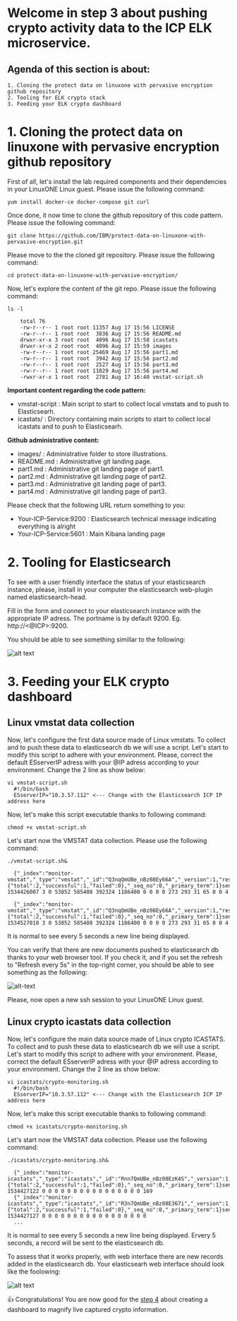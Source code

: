 # Welcome in step 3 about pushing crypto activity data to the ICP ELK microservice.
    
## Agenda of this section is about:
    1. Cloning the protect data on linuxone with pervasive encryption github repository
    2. Tooling for ELK crypto stack
    3. Feeding your ELK crypto dashboard

# 1. Cloning the protect data on linuxone with pervasive encryption github repository

First of all, let's install the lab required components and their dependencies in your LinuxONE Linux guest. Please issue the following command:
```
yum install docker-ce docker-compose git curl
```

Once done, it now time to clone the github repository of this code pattern. Please issue the following command:
```
git clone https://github.com/IBM/protect-data-on-linuxone-with-pervasive-encryption.git
```

Please move to the the cloned git repository. Please issue the following command:
```
cd protect-data-on-linuxone-with-pervasive-encryption/
```

Now, let's explore the content of the git repo. Please issue the following command:
```
ls -l

    total 76
    -rw-r--r-- 1 root root 11357 Aug 17 15:56 LICENSE
    -rw-r--r-- 1 root root  3836 Aug 17 15:56 README.md
    drwxr-xr-x 3 root root  4096 Aug 17 15:58 icastats
    drwxr-xr-x 2 root root  4096 Aug 17 15:59 images
    -rw-r--r-- 1 root root 25469 Aug 17 15:56 part1.md
    -rw-r--r-- 1 root root  3942 Aug 17 15:56 part2.md
    -rw-r--r-- 1 root root  2527 Aug 17 15:56 part3.md
    -rw-r--r-- 1 root root 11029 Aug 17 15:56 part4.md
    -rwxr-xr-x 1 root root  2781 Aug 17 16:40 vmstat-script.sh
```

**Important content regarding the code pattern:**
* vmstat-script     : Main script to start to collect local vmstats and to push to Elasticsearh.
* icastats/         : Directory containing main scripts to start to collect local icastats and to push to Elasticsearh.

**Github administrative content:**
* images/     : Administrative folder to store illustrations.
* README.md   : Administrative git landing page.
* part1.md    : Administrative git landing page of part1.
* part2.md    : Administrative git landing page of part2.
* part3.md    : Administrative git landing page of part3.
* part4.md    : Administrative git landing page of part3.

Please check that the following URL return something to you:
* Your-ICP-Service:9200  : Elasticsearch technical message indicating everything is alright
* Your-ICP-Service:5601  : Main Kibana landing page

# 2. Tooling for Elasticsearch
To see with a user friendly interface the status of your elasticsearch instance, please, install in your computer the elasticsearch web-plugin named elasticsearch-head. 

Fill in the form and connect to your elasticsearch instance with the appropriate IP adress. The portname is by default 9200.
Eg. http://<@ICP>:9200. 
  
You should be able to see something simillar to the following:

![alt text](https://github.com/IBM/protect-data-on-linuxone-with-pervasive-encryption/blob/master/images/elasticsearch-tool.png)

# 3. Feeding your ELK crypto dashboard

## Linux vmstat data collection

Now, let's configure the first data source made of Linux vmstats. To collect and to push these data to elasticsearch db we will use a script. Let's start to modify this script to adhere with your environment. Please, correct the default ESserverIP adress with your @IP adress according to your environment. Change the 2 line as show below:
```
vi vmstat-script.sh
  #!/bin/bash
  ESserverIP="10.3.57.112" <--- Change with the Elasticsearch ICP IP address here
```

Now, let's make this script executable thanks to following command:
```
chmod +x vmstat-script.sh
```

Let's start now the VMSTAT data collection. Please use the following command:
```
./vmstat-script.sh&

  {"_index":"monitor-vmstat","_type":"vmstat","_id":"Q3nqQmUBe_nBz08Ey66A","_version":1,"result":"created","_shards":{"total":2,"successful":1,"failed":0},"_seq_no":0,"_primary_term":1}sendToES 1534426007 3 0 53852 585408 392324 1186400 0 0 0 0 273 293 31 65 0 0 4

  {"_index":"monitor-vmstat","_type":"vmstat","_id":"Q3nqQmUBe_nBz08Ey66A","_version":1,"result":"created","_shards":{"total":2,"successful":1,"failed":0},"_seq_no":0,"_primary_term":1}sendToES 1534527018 3 0 53852 585408 392324 1186400 0 0 0 0 273 293 31 65 0 0 4
```
It is normal to see every 5 seconds a new line being displayed.

You can verify that there are new documents pushed to elasticsearch db thanks to your web browser tool. If you check it, and if you set the refresh to "Refresh every 5s" in the top-right corner, you should be able to see something as the following:

![alt-text](https://github.com/IBM/protect-data-on-linuxone-with-pervasive-encryption/blob/master/images/elasticsearch-tool-vmstat.png)


Please, now open a new ssh session to your LinuxONE Linux guest.

## Linux crypto icastats data collection

Now, let's configure the main data source made of Linux crypto ICASTATS. To collect and to push these data to elasticsearch db we will use a script. Let's start to modify this script to adhere with your environment. Please, correct the default ESserverIP adress with your @IP adress according to your environment. Change the 2 line as show below:
```
vi icastats/crypto-monitoring.sh
  #!/bin/bash
  ESserverIP="10.3.57.112" <--- Change with the Elasticsearch ICP IP address here
```

Now, let's make this script executable thanks to following command:
```
chmod +x icastats/crypto-monitoring.sh
```

Let's start now the VMSTAT data collection. Please use the following command:
```
./icastats/crypto-monitoring.sh&

  {"_index":"monitor-icastats","_type":"icastats","_id":"Rnn7QmUBe_nBz08EzK4S","_version":1,"result":"created","_shards":{"total":2,"successful":1,"failed":0},"_seq_no":0,"_primary_term":1}sendToES 1534427122 0 0 0 0 0 0 0 0 0 0 0 0 0 0 0 0 169
  {"_index":"monitor-icastats","_type":"icastats","_id":"R3n7QmUBe_nBz08E367i","_version":1,"result":"created","_shards":{"total":2,"successful":1,"failed":0},"_seq_no":0,"_primary_term":1}sendToES 1534427127 0 0 0 0 0 0 0 0 0 0 0 0 0 0 0 0 0
  ...
```

It is normal to see every 5 seconds a new line being displayed. Ervery 5 seconds, a record will be sent to the elasticsearch db. 

To assess that it works properly, with web interface there are new records added in the elasticsearch db.
Your elasticsearh web interface should look like the foolowing:

![alt text](https://github.com/IBM/protect-data-on-linuxone-with-pervasive-encryption/blob/master/images/elasticsearch-tool-vmstat-icastats.png)

👍 Congratulations! You are now good for the [step 4](https://github.com/IBM/protect-data-on-linuxone-with-pervasive-encryption/edit/master/part4.md) about creating a dashboard to magnify live captured crypto information.
